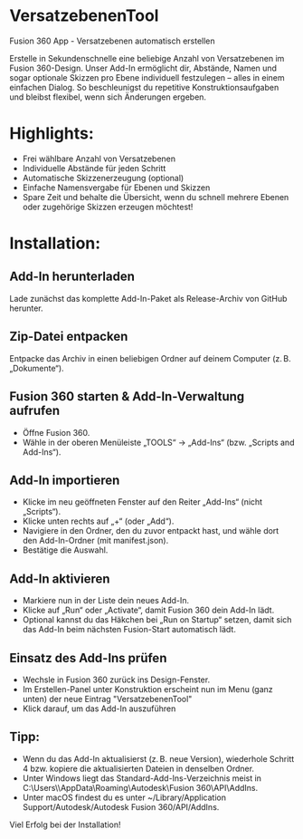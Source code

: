 # VersatzebenenTool
Fusion 360 App - Versatzebenen automatisch erstellen

Erstelle in Sekundenschnelle eine beliebige Anzahl von Versatzebenen im Fusion 360-Design.
Unser Add-In ermöglicht dir, Abstände, Namen und sogar optionale Skizzen pro Ebene individuell festzulegen – alles in einem einfachen Dialog.
So beschleunigst du repetitive Konstruktionsaufgaben und bleibst flexibel, wenn sich Änderungen ergeben.

# Highlights:
- Frei wählbare Anzahl von Versatzebenen
- Individuelle Abstände für jeden Schritt
- Automatische Skizzenerzeugung (optional)
- Einfache Namensvergabe für Ebenen und Skizzen
- Spare Zeit und behalte die Übersicht, wenn du schnell mehrere Ebenen oder zugehörige Skizzen erzeugen möchtest!

# Installation:
## Add-In herunterladen
Lade zunächst das komplette Add-In-Paket als Release-Archiv von GitHub herunter.

## Zip-Datei entpacken
Entpacke das Archiv in einen beliebigen Ordner auf deinem Computer (z. B. „Dokumente“).

## Fusion 360 starten & Add-In-Verwaltung aufrufen
- Öffne Fusion 360.
- Wähle in der oberen Menüleiste „TOOLS“ → „Add-Ins“ (bzw. „Scripts and Add-Ins“).

## Add-In importieren
- Klicke im neu geöffneten Fenster auf den Reiter „Add-Ins“ (nicht „Scripts“).
- Klicke unten rechts auf „+“ (oder „Add“).
- Navigiere in den Ordner, den du zuvor entpackt hast, und wähle dort den Add-In-Ordner (mit manifest.json).
- Bestätige die Auswahl.

## Add-In aktivieren
- Markiere nun in der Liste dein neues Add-In.
- Klicke auf „Run“ oder „Activate“, damit Fusion 360 dein Add-In lädt.
- Optional kannst du das Häkchen bei „Run on Startup“ setzen, damit sich das Add-In beim nächsten Fusion-Start automatisch lädt.

## Einsatz des Add-Ins prüfen
- Wechsle in Fusion 360 zurück ins Design-Fenster.
- Im Erstellen-Panel unter Konstruktion erscheint nun im Menu (ganz unten) der neue Eintrag "VersatzebenenTool"
- Klick darauf, um das Add-In auszuführen

## Tipp:
- Wenn du das Add-In aktualisierst (z. B. neue Version), wiederhole Schritt 4 bzw. kopiere die aktualisierten Dateien in denselben Ordner.
- Unter Windows liegt das Standard-Add-Ins-Verzeichnis meist in
C:\\Users\\<Benutzername>\\AppData\\Roaming\\Autodesk\\Fusion 360\\API\\AddIns.
- Unter macOS findest du es unter
~/Library/Application Support/Autodesk/Autodesk Fusion 360/API/AddIns.

Viel Erfolg bei der Installation!
